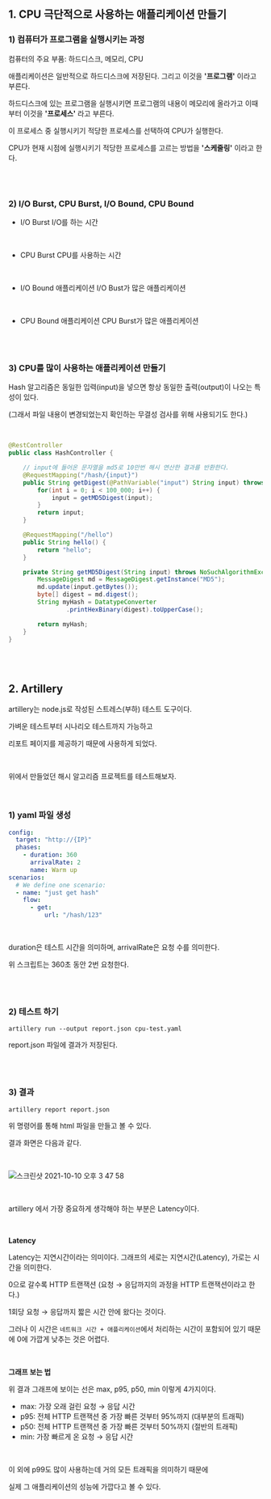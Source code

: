 ## 1. CPU 극단적으로 사용하는 애플리케이션 만들기

### 1) 컴퓨터가 프로그램을 실행시키는 과정

컴퓨터의 주요 부품: 하드디스크, 메모리, CPU

애플리케이션은 일반적으로 하드디스크에 저장된다.
그리고 이것을 **'프로그램'** 이라고 부른다.

하드디스크에 있는 프로그램을 실행시키면
프로그램의 내용이 메모리에 올라가고 이때부터 이것을 **'프로세스'** 라고 부른다.

이 프로세스 중 실행시키기 적당한 프로세스를 선택하여 CPU가 실행한다.

CPU가 현재 시점에 실행시키기 적당한 프로세스를 고르는 방법을 **'스케줄링'** 이라고 한다.

<br />
<br />

### 2) I/O Burst, CPU Burst, I/O Bound, CPU Bound

* I/O Burst
  I/O를 하는 시간

<br />

* CPU Burst
  CPU를 사용하는 시간

<br />

* I/O Bound 애플리케이션
  I/O Bust가 많은 애플리케이션

<br />

* CPU Bound 애플리케이션
  CPU Burst가 많은 애플리케이션

<br />
<br />

### 3) CPU를 많이 사용하는 애플리케이션 만들기

Hash 알고리즘은 동일한 입력(input)을 넣으면 항상 동일한 출력(output)이 나오는 특성이 있다.

(그래서 파일 내용이 변경되었는지 확인하는 무결성 검사를 위해 사용되기도 한다.)

<br />

```java
@RestController
public class HashController {

    // input에 들어온 문자열을 md5로 10만번 해시 연산한 결과를 반환한다. 
    @RequestMapping("/hash/{input}")
    public String getDigest(@PathVariable("input") String input) throws NoSuchAlgorithmException {
        for(int i = 0; i < 100_000; i++) {
            input = getMD5Digest(input);
        }
        return input;
    }

    @RequestMapping("/hello")
    public String hello() {
        return "hello";
    }

    private String getMD5Digest(String input) throws NoSuchAlgorithmException {
        MessageDigest md = MessageDigest.getInstance("MD5");
        md.update(input.getBytes());
        byte[] digest = md.digest();
        String myHash = DatatypeConverter
                .printHexBinary(digest).toUpperCase();

        return myHash;
    }
}
```

<br />
<br />

## 2. Artillery

artillery는 node.js로 작성된 스트레스(부하) 테스트 도구이다.

가벼운 테스트부터 시나리오 테스트까지 가능하고

리포트 페이지를 제공하기 때문에 사용하게 되었다.

<br />

위에서 만들었던 해시 알고리즘 프로젝트를 테스트해보자.

<br />

### 1) yaml 파일 생성

```yaml
config:
  target: "http://{IP}"
  phases:
    - duration: 360
      arrivalRate: 2
      name: Warm up
scenarios:
  # We define one scenario:
  - name: "just get hash"
    flow:
      - get:
          url: "/hash/123"
```

<br />

duration은 테스트 시간을 의미하며, arrivalRate은 요청 수를 의미한다.

위 스크립트는 360초 동안 2번 요청한다.

<br />
<br />

### 2) 테스트 하기

```
artillery run --output report.json cpu-test.yaml
```

report.json 파일에 결과가 저장된다.

<br />
<br />

### 3) 결과

```
artillery report report.json  
```

위 명령어를 통해 html 파일을 만들고 볼 수 있다.

결과 화면은 다음과 같다.

<br />

![스크린샷 2021-10-10 오후 3 47 58](https://user-images.githubusercontent.com/33855307/136685855-b9333a7a-4e61-4d9e-955f-57949fd57972.png)

<br />

artillery 에서 가장 중요하게 생각해야 하는 부분은 Latency이다.

<br />

**Latency**

Latency는 지연시간이라는 의미이다.
그래프의 세로는 지연시간(Latency), 가로는 시간을 의미한다.

0으로 갈수록 HTTP 트랜잭션 (요청 → 응답까지의 과정을 HTTP 트랜잭션이라고 한다.)

1회당 요청 → 응답까지 짧은 시간 안에 왔다는 것이다.

그러나 이 시간은 `네트워크 시간 + 애플리케이션`에서 처리하는 시간이 포함되어 있기 때문에 0에 가깝게 낮추는 것은 어렵다.

<br />

**그래프 보는 법**

위 결과 그래프에 보이는 선은 max, p95, p50, min 이렇게 4가지이다.

* max: 가장 오래 걸린 요청 → 응답 시간
* p95: 전체 HTTP 트랜잭션 중 가장 빠른 것부터 95%까지 (대부분의 트래픽)
* p50: 전체 HTTP 트랜잭션 중 가장 빠른 것부터 50%까지 (절반의 트래픽)
* min: 가장 빠르게 온 요청 → 응답 시간

<br />

이 외에 p99도 많이 사용하는데 거의 모든 트래픽을 의미하기 때문에

실제 그 애플리케이션의 성능에 가깝다고 볼 수 있다.

<br />
